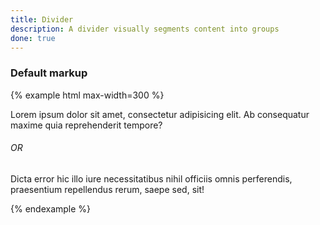 ```yaml
---
title: Divider
description: A divider visually segments content into groups
done: true
---
```


### Default markup

{% example html max-width=300 %}
<p>
  Lorem ipsum dolor sit amet, consectetur adipisicing elit. Ab consequatur maxime quia reprehenderit tempore? 
</p>
<h6 class="divider">OR</h6>
<p>
  Dicta error hic illo iure necessitatibus nihil officiis omnis perferendis, praesentium repellendus rerum, saepe sed, sit!
</p>
{% endexample %}

